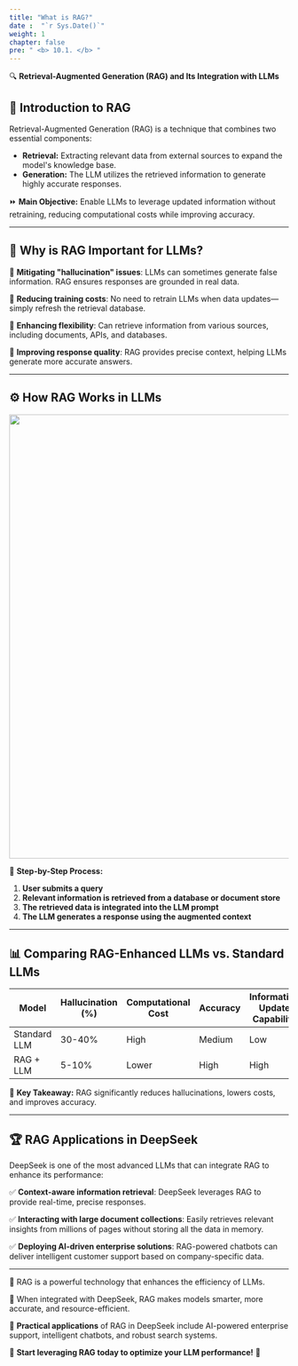 ```yaml
---
title: "What is RAG?"
date :  "`r Sys.Date()`" 
weight: 1
chapter: false
pre: " <b> 10.1. </b> "
---
```



🔍 **Retrieval-Augmented Generation (RAG) and Its Integration with LLMs**

## 📌 Introduction to RAG
Retrieval-Augmented Generation (RAG) is a technique that combines two essential components:

- **Retrieval:** Extracting relevant data from external sources to expand the model's knowledge base.
- **Generation:** The LLM utilizes the retrieved information to generate highly accurate responses.

⏩ **Main Objective:** Enable LLMs to leverage updated information without retraining, reducing computational costs while improving accuracy.

---

## 🎯 Why is RAG Important for LLMs?
🔹 **Mitigating "hallucination" issues**: LLMs can sometimes generate false information. RAG ensures responses are grounded in real data.

🔹 **Reducing training costs**: No need to retrain LLMs when data updates—simply refresh the retrieval database.

🔹 **Enhancing flexibility**: Can retrieve information from various sources, including documents, APIs, and databases.

🔹 **Improving response quality**: RAG provides precise context, helping LLMs generate more accurate answers.

---

## ⚙ How RAG Works in LLMs

<img src="/images/10.RAG with Opensearch/10.1.What is RAG/img.png" width="800"/>

📌 **Step-by-Step Process:**
1. **User submits a query**
2. **Relevant information is retrieved from a database or document store**
3. **The retrieved data is integrated into the LLM prompt**
4. **The LLM generates a response using the augmented context**

---

## 📊 Comparing RAG-Enhanced LLMs vs. Standard LLMs

| Model | Hallucination (%) | Computational Cost | Accuracy | Information Update Capability |
|---------|-----------------|----------------|------------|----------------------|
| Standard LLM | 30-40% | High | Medium | Low |
| RAG + LLM | 5-10% | Lower | High | High |

📌 **Key Takeaway:** RAG significantly reduces hallucinations, lowers costs, and improves accuracy.

---

## 🏆 RAG Applications in DeepSeek
DeepSeek is one of the most advanced LLMs that can integrate RAG to enhance its performance:

✅ **Context-aware information retrieval**: DeepSeek leverages RAG to provide real-time, precise responses.

✅ **Interacting with large document collections**: Easily retrieves relevant insights from millions of pages without storing all the data in memory.

✅ **Deploying AI-driven enterprise solutions**: RAG-powered chatbots can deliver intelligent customer support based on company-specific data.

---

🔹 RAG is a powerful technology that enhances the efficiency of LLMs.

🔹 When integrated with DeepSeek, RAG makes models smarter, more accurate, and resource-efficient.

🔹 **Practical applications** of RAG in DeepSeek include AI-powered enterprise support, intelligent chatbots, and robust search systems.

📌 **Start leveraging RAG today to optimize your LLM performance!** 🚀